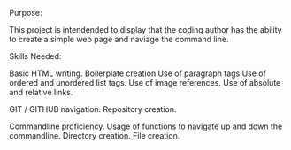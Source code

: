 Purpose:

This project is intendended to display that the coding author has the ability to create a simple web page and naviage the command line.

Skills Needed:

Basic HTML writing. 
    Boilerplate creation
    Use of paragraph tags
    Use of ordered and unordered list tags.
    Use of image references.
    Use of absolute and relative links.

GIT / GITHUB  navigation.
    Repository creation.

Commandline proficiency.
    Usage of functions to navigate up and down the commandline.
    Directory creation. 
    File creation.
